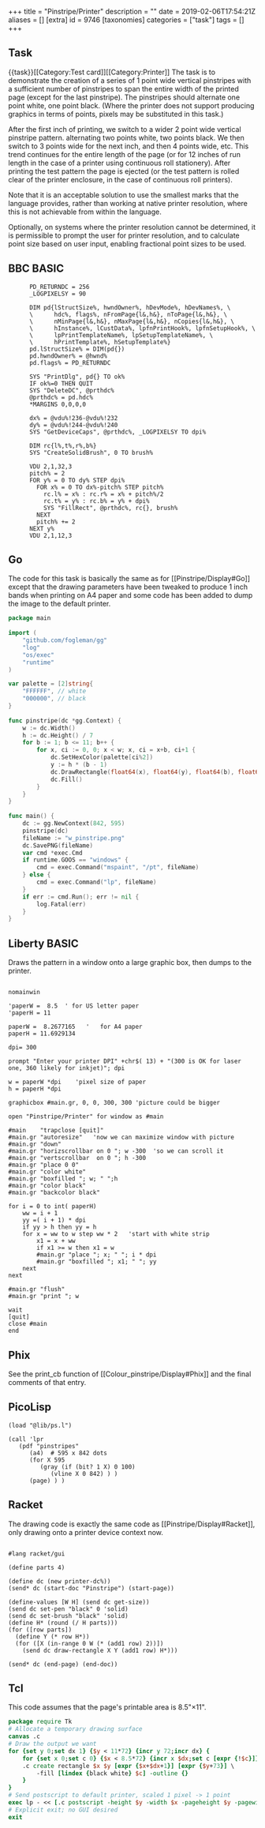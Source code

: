 +++
title = "Pinstripe/Printer"
description = ""
date = 2019-02-06T17:54:21Z
aliases = []
[extra]
id = 9746
[taxonomies]
categories = ["task"]
tags = []
+++

## Task

{{task}}[[Category:Test card]][[Category:Printer]]
The task is to demonstrate the creation of a series of 1 point wide vertical pinstripes with a sufficient number of pinstripes to span the entire width of the printed page (except for the last pinstripe). The pinstripes should alternate one point white, one point black. (Where the printer does not support producing graphics in terms of points, pixels may be substituted in this task.)

After the first inch of printing, we switch to a wider 2 point wide vertical pinstripe pattern. alternating two points white, two points black. We then switch to 3 points wide for the next inch, and then 4 points wide, etc. This trend continues for the entire length of the page (or for 12 inches of run length in the case of a printer using continuous roll stationery). After printing the test pattern the page is ejected (or the test pattern is rolled clear of the printer enclosure, in the case of continuous roll printers).

Note that it is an acceptable solution to use the smallest marks that the language provides, rather than working at native printer resolution, where this is not achievable from within the language.

Optionally, on systems where the printer resolution cannot be determined, it is permissible to prompt the user for printer resolution, and to calculate point size based on user input, enabling fractional point sizes to be used.


## BBC BASIC

```bbcbasic
      PD_RETURNDC = 256
      _LOGPIXELSY = 90
      
      DIM pd{lStructSize%, hwndOwner%, hDevMode%, hDevNames%, \
      \      hdc%, flags%, nFromPage{l&,h&}, nToPage{l&,h&}, \
      \      nMinPage{l&,h&}, nMaxPage{l&,h&}, nCopies{l&,h&}, \
      \      hInstance%, lCustData%, lpfnPrintHook%, lpfnSetupHook%, \
      \      lpPrintTemplateName%, lpSetupTemplateName%, \
      \      hPrintTemplate%, hSetupTemplate%}
      pd.lStructSize% = DIM(pd{})
      pd.hwndOwner% = @hwnd%
      pd.flags% = PD_RETURNDC
      
      SYS "PrintDlg", pd{} TO ok%
      IF ok%=0 THEN QUIT
      SYS "DeleteDC", @prthdc%
      @prthdc% = pd.hdc%
      *MARGINS 0,0,0,0
      
      dx% = @vdu%!236-@vdu%!232
      dy% = @vdu%!244-@vdu%!240
      SYS "GetDeviceCaps", @prthdc%, _LOGPIXELSY TO dpi%
      
      DIM rc{l%,t%,r%,b%}
      SYS "CreateSolidBrush", 0 TO brush%
      
      VDU 2,1,32,3
      pitch% = 2
      FOR y% = 0 TO dy% STEP dpi%
        FOR x% = 0 TO dx%-pitch% STEP pitch%
          rc.l% = x% : rc.r% = x% + pitch%/2
          rc.t% = y% : rc.b% = y% + dpi%
          SYS "FillRect", @prthdc%, rc{}, brush%
        NEXT
        pitch% += 2
      NEXT y%
      VDU 2,1,12,3
```



## Go

The code for this task is basically the same as for [[Pinstripe/Display#Go]] except that the drawing parameters have been tweaked to produce 1 inch bands when printing on A4 paper and some code has been added to dump the image to the default printer.

```go
package main
 
import (
    "github.com/fogleman/gg"
    "log"
    "os/exec"
    "runtime"
)

var palette = [2]string{
    "FFFFFF", // white
    "000000", // black    
}
 
func pinstripe(dc *gg.Context) {
    w := dc.Width()
    h := dc.Height() / 7
    for b := 1; b <= 11; b++ {
        for x, ci := 0, 0; x < w; x, ci = x+b, ci+1 {
            dc.SetHexColor(palette[ci%2])
            y := h * (b - 1)
            dc.DrawRectangle(float64(x), float64(y), float64(b), float64(h))
            dc.Fill()
        }
    }
}
 
func main() {
    dc := gg.NewContext(842, 595)
    pinstripe(dc)
    fileName := "w_pinstripe.png"
    dc.SavePNG(fileName)
    var cmd *exec.Cmd
    if runtime.GOOS == "windows" {
        cmd = exec.Command("mspaint", "/pt", fileName)
    } else {
        cmd = exec.Command("lp", fileName)
    }
    if err := cmd.Run(); err != nil {
        log.Fatal(err)
    }
}
```



## Liberty BASIC

Draws the pattern in a window onto a large graphic box, then dumps to the printer.

```lb

nomainwin

'paperW =  8.5  ' for US letter paper
'paperH = 11

paperW =  8.2677165   '   for A4 paper
paperH = 11.6929134

dpi= 300

prompt "Enter your printer DPI" +chr$( 13) + "(300 is OK for laser one, 360 likely for inkjet)"; dpi

w = paperW *dpi    'pixel size of paper
h = paperH *dpi

graphicbox #main.gr, 0, 0, 300, 300 'picture could be bigger

open "Pinstripe/Printer" for window as #main

#main    "trapclose [quit]"
#main.gr "autoresize"   'now we can maximize window with picture
#main.gr "down"
#main.gr "horizscrollbar on 0 "; w -300  'so we can scroll it
#main.gr "vertscrollbar  on 0 "; h -300
#main.gr "place 0 0"
#main.gr "color white"
#main.gr "boxfilled "; w; " ";h
#main.gr "color black"
#main.gr "backcolor black"

for i = 0 to int( paperH)
    ww = i + 1
    yy =( i + 1) * dpi
    if yy > h then yy = h
    for x = ww to w step ww * 2   'start with white strip
        x1 = x + ww
        if x1 >= w then x1 = w
        #main.gr "place "; x; " "; i * dpi
        #main.gr "boxfilled "; x1; " "; yy
    next
next

#main.gr "flush"
#main.gr "print "; w

wait
[quit]
close #main
end

```



## Phix

See the print_cb function of [[Colour_pinstripe/Display#Phix]] and the final comments of that entry.


## PicoLisp



```PicoLisp
(load "@lib/ps.l")

(call 'lpr
   (pdf "pinstripes"
      (a4)  # 595 x 842 dots
      (for X 595
         (gray (if (bit? 1 X) 0 100)
            (vline X 0 842) ) )
      (page) ) )
```



## Racket

The drawing code is exactly the same code as [[Pinstripe/Display#Racket]], only
drawing onto a printer device context now.

```Racket

#lang racket/gui

(define parts 4)

(define dc (new printer-dc%))
(send* dc (start-doc "Pinstripe") (start-page))

(define-values [W H] (send dc get-size))
(send dc set-pen "black" 0 'solid)
(send dc set-brush "black" 'solid)
(define H* (round (/ H parts)))
(for ([row parts])
  (define Y (* row H*))
  (for ([X (in-range 0 W (* (add1 row) 2))])
    (send dc draw-rectangle X Y (add1 row) H*)))

(send* dc (end-page) (end-doc))

```



## Tcl


This code assumes that the page's printable area is 8.5"&times;11".
```tcl
package require Tk
# Allocate a temporary drawing surface
canvas .c
# Draw the output we want 
for {set y 0;set dx 1} {$y < 11*72} {incr y 72;incr dx} {
    for {set x 0;set c 0} {$x < 8.5*72} {incr x $dx;set c [expr {!$c}]} {
	.c create rectangle $x $y [expr {$x+$dx+1}] [expr {$y+73}] \
	    -fill [lindex {black white} $c] -outline {}
    }
}
# Send postscript to default printer, scaled 1 pixel -> 1 point
exec lp - << [.c postscript -height $y -width $x -pageheight $y -pagewidth $x]
# Explicit exit; no GUI desired
exit
```


